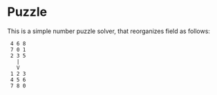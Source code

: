 # Puzzle

This is a simple number puzzle solver, that reorganizes field as follows:
```
 4 6 8
 7 0 1
 2 3 5
   |
   V
 1 2 3
 4 5 6
 7 8 0
  ```
